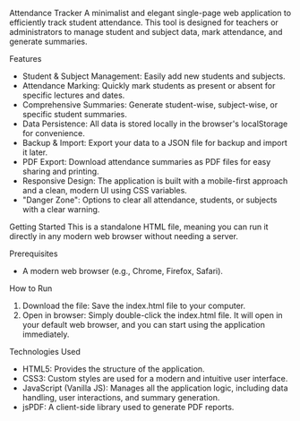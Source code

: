 Attendance Tracker
A minimalist and elegant single-page web application to efficiently track student attendance. This tool is designed for teachers or administrators to manage student and subject data, mark attendance, and generate summaries.

Features
* Student & Subject Management: Easily add new students and subjects.
* Attendance Marking: Quickly mark students as present or absent for specific lectures and dates.
* Comprehensive Summaries: Generate student-wise, subject-wise, or specific student summaries.
* Data Persistence: All data is stored locally in the browser's localStorage for convenience.
* Backup & Import: Export your data to a JSON file for backup and import it later.
* PDF Export: Download attendance summaries as PDF files for easy sharing and printing.
* Responsive Design: The application is built with a mobile-first approach and a clean, modern UI using CSS variables.
* "Danger Zone": Options to clear all attendance, students, or subjects with a clear warning.

Getting Started
This is a standalone HTML file, meaning you can run it directly in any modern web browser without needing a server.

Prerequisites
* A modern web browser (e.g., Chrome, Firefox, Safari).

How to Run
1. Download the file: Save the index.html file to your computer.
2. Open in browser: Simply double-click the index.html file. It will open in your default web browser, and you can start using the application immediately.

Technologies Used
* HTML5: Provides the structure of the application.
* CSS3: Custom styles are used for a modern and intuitive user interface.
* JavaScript (Vanilla JS): Manages all the application logic, including data handling, user interactions, and summary generation.
* jsPDF: A client-side library used to generate PDF reports.
